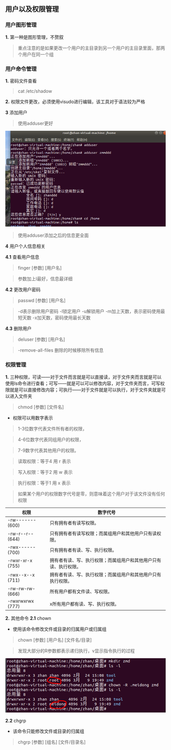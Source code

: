 ## 用户以及权限管理

### 用户图形管理

**1.** 第一种是图形管理，不赘叙
> 重点注意的是如果更改一个用户的主目录到另一个用户的主目录里面，那两个用户在同一个组

### 用户命令管理

**1.** 密码文件查看
> cat /etc/shadow

**2.** 权限文件更改，必须使用visudo进行编辑，该工具对于语法较为严格

**3** 添加用户
> 使用adduser更好

![pic3](../picture/linux_useradd.png)

> 使用adduser添加之后的信息更全面

**4** 用户个人信息相关

**4.1** 查看用户信息
> finger [参数] [用户名]

> 参数加上l最好，信息最详细

**4.2** 更改用户密码
> passwd [参数] [用户名]

> -d表示删除用户密码 -l锁定用户 -u解锁用户
> -m加上天数，表示密码使用最短天数 -x加天数，密码使用最长天数

**4.3** 删除用户
> deluser [参数] [用户名]

> -remove-all-files 删除的时候移除所有信息


### 权限管理

**1.** 三种权限，可读——对于文件而言就是可以直接读，对于文件夹而言就是可以使用ls命令进行查看；可写——就是可以可以修改内容，对于文件夹而言，可写权限就是可以直接修改内容；可执行——对于文件就是可以执行，对于文件夹就是可以进入文件夹

> chmod [参数] [文件名]
* 权限可以用数字表示

> 1-3位数字代表文件所有者的权限，

> 4-6位数字代表同组用户的权限，

> 7-9数字代表其他用户的权限。

> 读取权限：等于4 用 r 表示

> 写入权限：等于2 用 w 表示

> 执行权限：等于1 用 x 表示

> 如果某个用户的权限数字代号是零，则意味着这个用户对于该文件没有任何权限

权限|数字代号
|-|-|
-rw------- (600)   | 只有拥有者有读写权限。
-rw-r--r-- (644)    |只有拥有者有读写权限；而属组用户和其他用户只有读权限。
-rwx------ (700)    |只有拥有者有读、写、执行权限。
-rwxr-xr-x (755)    |拥有者有读、写、执行权限；而属组用户和其他用户只有读、执行权限。
-rwx--x--x (711)    |拥有者有读、写、执行权限；而属组用户和其他用户只有执行权限。
-rw-rw-rw- (666)    |所有用户都有文件读、写权限。
-rwxrwxrwx (777)    |x所有用户都有读、写、执行权限。

**2.** 其他命令
**2.1** chown
* 使用该命令修改文件或目录的归属用户或归属组 
> chown [参数] [用户名] [文件名/目录]

> 发现大部分的R参数都表示递归执行，v显示指令执行的过程

![更改用户组](../picture/linux_change_group.png)

**2.2** chgrp

* 该命令只能修改文件或目录的归属组

> chgrp [参数] [组名] [文件/目录名]
